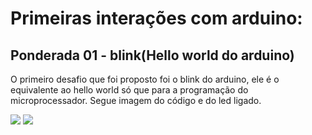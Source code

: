 # Primeiras interações com arduino:

## Ponderada 01 - blink(Hello world do arduino)
O primeiro desafio que foi proposto foi o blink do arduino, ele é o equivalente ao hello world só que para a programação do microprocessador.
Segue imagem do código e do led ligado.

<img src="../image (7)">
<img src="../arduino-ligado">

